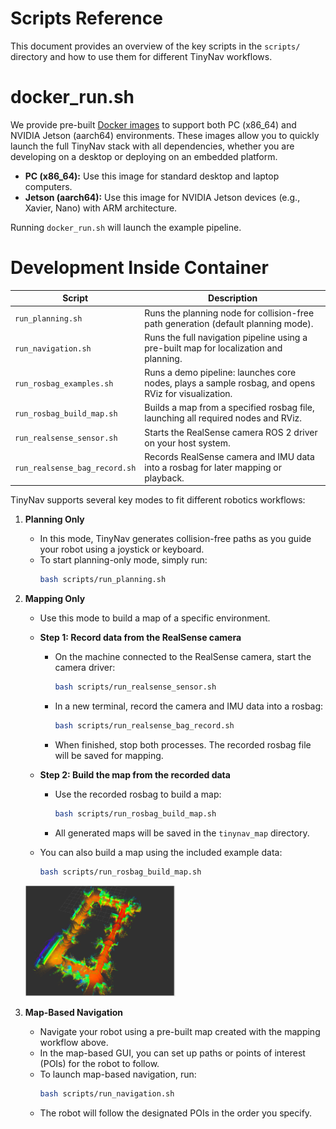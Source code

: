 # Scripts Reference

This document provides an overview of the key scripts in the `scripts/` directory and how to use them for different TinyNav workflows.

# docker_run.sh

We provide pre-built [Docker images](https://hub.docker.com/r/uniflexai/tinynav/tags) to support both PC (x86_64) and NVIDIA Jetson (aarch64) environments. These images allow you to quickly launch the full TinyNav stack with all dependencies, whether you are developing on a desktop or deploying on an embedded platform.

- **PC (x86_64):** Use this image for standard desktop and laptop computers.
- **Jetson (aarch64):** Use this image for NVIDIA Jetson devices (e.g., Xavier, Nano) with ARM architecture.

Running `docker_run.sh` will launch the example pipeline.

# Development Inside Container

| Script                        | Description                                                                                   |
|-------------------------------|----------------------------------------------------------------------------------------------|
| `run_planning.sh`             | Runs the planning node for collision-free path generation (default planning mode).            |
| `run_navigation.sh`           | Runs the full navigation pipeline using a pre-built map for localization and planning.        |
| `run_rosbag_examples.sh`      | Runs a demo pipeline: launches core nodes, plays a sample rosbag, and opens RViz for visualization. |
| `run_rosbag_build_map.sh`     | Builds a map from a specified rosbag file, launching all required nodes and RViz.            |
| `run_realsense_sensor.sh`     | Starts the RealSense camera ROS 2 driver on your host system.                                |
| `run_realsense_bag_record.sh` | Records RealSense camera and IMU data into a rosbag for later mapping or playback.            |

TinyNav supports several key modes to fit different robotics workflows:

1. **Planning Only**
   - In this mode, TinyNav generates collision-free paths as you guide your robot using a joystick or keyboard.
   - To start planning-only mode, simply run:
     ```bash
     bash scripts/run_planning.sh
     ```

2. **Mapping Only**
   - Use this mode to build a map of a specific environment.
   - **Step 1: Record data from the RealSense camera**
     - On the machine connected to the RealSense camera, start the camera driver:
       ```bash
       bash scripts/run_realsense_sensor.sh
       ```
     - In a new terminal, record the camera and IMU data into a rosbag:
       ```bash
       bash scripts/run_realsense_bag_record.sh
       ```
     - When finished, stop both processes. The recorded rosbag file will be saved for mapping.
   - **Step 2: Build the map from the recorded data**
     - Use the recorded rosbag to build a map:
       ```bash
       bash scripts/run_rosbag_build_map.sh
       ```
     - All generated maps will be saved in the `tinynav_map` directory.

   - You can also build a map using the included example data:
      ```bash
      bash scripts/run_rosbag_build_map.sh
      ```
    <picture>
      <img alt="prebuild-map" src="/docs/map.png" width="50%" height="50%">
    </picture>

3. **Map-Based Navigation**
   - Navigate your robot using a pre-built map created with the mapping workflow above.
   - In the map-based GUI, you can set up paths or points of interest (POIs) for the robot to follow.
   - To launch map-based navigation, run:
     ```bash
     bash scripts/run_navigation.sh
     ```
   - The robot will follow the designated POIs in the order you specify.
